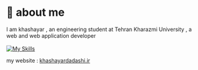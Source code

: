  # :wave: about me

I am khashayar , an engineering student at  Tehran Kharazmi University , a web and web application developer <br><br>
[![My Skills](https://skillicons.dev/icons?i=js,jquery,html,css,cs,dotnet,postman,php,mysql,wordpress,py,flask)](https://skillicons.dev)

my website : <a href="https://khashayardadashi.ir">khashayardadashi.ir</a>
